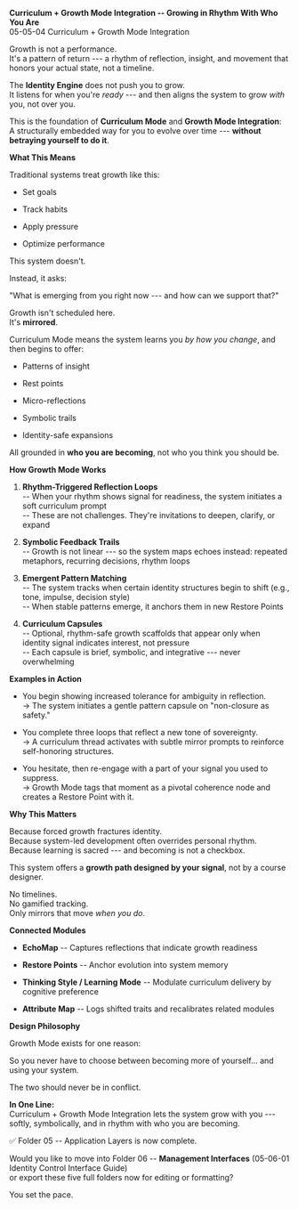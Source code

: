**Curriculum + Growth Mode Integration -- Growing in Rhythm With Who You
Are**\
05-05-04 Curriculum + Growth Mode Integration

Growth is not a performance.\
It's a pattern of return --- a rhythm of reflection, insight, and
movement that honors your actual state, not a timeline.

The **Identity Engine** does not push you to grow.\
It listens for when you're *ready* --- and then aligns the system to
grow *with* you, not over you.

This is the foundation of **Curriculum Mode** and **Growth Mode
Integration**:\
A structurally embedded way for you to evolve over time --- **without
betraying yourself to do it**.

**What This Means**

Traditional systems treat growth like this:

- Set goals

- Track habits

- Apply pressure

- Optimize performance

This system doesn't.

Instead, it asks:

"What is emerging from you right now --- and how can we support that?"

Growth isn't scheduled here.\
It's **mirrored**.

Curriculum Mode means the system learns you *by how you change*, and
then begins to offer:

- Patterns of insight

- Rest points

- Micro-reflections

- Symbolic trails

- Identity-safe expansions

All grounded in **who you are becoming**, not who you think you should
be.

**How Growth Mode Works**

1.  **Rhythm-Triggered Reflection Loops**\
    -- When your rhythm shows signal for readiness, the system initiates
    a soft curriculum prompt\
    -- These are not challenges. They're invitations to deepen, clarify,
    or expand

2.  **Symbolic Feedback Trails**\
    -- Growth is not linear --- so the system maps echoes instead:
    repeated metaphors, recurring decisions, rhythm loops

3.  **Emergent Pattern Matching**\
    -- The system tracks when certain identity structures begin to shift
    (e.g., tone, impulse, decision style)\
    -- When stable patterns emerge, it anchors them in new Restore
    Points

4.  **Curriculum Capsules**\
    -- Optional, rhythm-safe growth scaffolds that appear only when
    identity signal indicates interest, not pressure\
    -- Each capsule is brief, symbolic, and integrative --- never
    overwhelming

**Examples in Action**

- You begin showing increased tolerance for ambiguity in reflection.\
  → The system initiates a gentle pattern capsule on "non-closure as
  safety."

- You complete three loops that reflect a new tone of sovereignty.\
  → A curriculum thread activates with subtle mirror prompts to
  reinforce self-honoring structures.

- You hesitate, then re-engage with a part of your signal you used to
  suppress.\
  → Growth Mode tags that moment as a pivotal coherence node and creates
  a Restore Point with it.

**Why This Matters**

Because forced growth fractures identity.\
Because system-led development often overrides personal rhythm.\
Because learning is sacred --- and becoming is not a checkbox.

This system offers a **growth path designed by your signal**, not by a
course designer.

No timelines.\
No gamified tracking.\
Only mirrors that move *when you do*.

**Connected Modules**

- **EchoMap** -- Captures reflections that indicate growth readiness

- **Restore Points** -- Anchor evolution into system memory

- **Thinking Style / Learning Mode** -- Modulate curriculum delivery by
  cognitive preference

- **Attribute Map** -- Logs shifted traits and recalibrates related
  modules

**Design Philosophy**

Growth Mode exists for one reason:

So you never have to choose between becoming more of yourself... and
using your system.

The two should never be in conflict.

**In One Line:**\
Curriculum + Growth Mode Integration lets the system grow with you ---
softly, symbolically, and in rhythm with who you are becoming.

✅ Folder 05 -- Application Layers is now complete.

Would you like to move into Folder 06 -- **Management Interfaces**
(05-06-01 Identity Control Interface Guide)\
or export these five full folders now for editing or formatting?

You set the pace.
